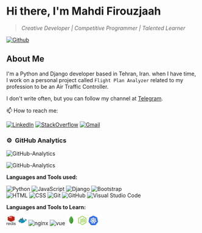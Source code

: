 # Hi there, I'm Mahdi Firouzjaah

> _Creative Developer | Competitive Programmer | Talented Learner_

[![Github](https://img.shields.io/github/followers/mh-firouzjaah?label=Follow%20me&style=social)](https://github.com/mh-firouzjaah)

## About Me

I'm a Python and Django developer based in Tehran, Iran. when I have time, I work on a personal project called `Flight Plan Analyzer` related to my profession to be an Air Traffic Controller.

I don't write often, but you can follow my channel at [Telegram](https://t.me/programming_tricks).

📫 How to reach me:

[![LinkedIn](https://img.shields.io/badge/-LinkedIn-blue?style=flat-square&logo=linkedin)](https://linkedin.com/in/mahdi-firouzjaah)
[![StackOverflow](https://img.shields.io/badge/-StackOverflow-FE7A16?style=flat-square&logo=stack-overflow&logoColor=white)](https://stackoverflow.com/users/10651401/mahdi-firouzjah)
[![Gmail](https://img.shields.io/badge/Gmail-D14836?style=flat&logo=gmail&logoColor=white)](mailto:mh.firouzjah@gmail.com)

<!--
**mh-firouzjaah/mh-firouzjaah** is a ✨ _special_ ✨ repository because its `README.md` (this file) appears on your GitHub profile.

Here are some ideas to get you started:

- 🔭 I’m currently working on ...
- 🌱 I’m currently learning ...
- 👯 I’m looking to collaborate on ...
- 🤔 I’m looking for help with ...
- 💬 Ask me about ...
- 📫 How to reach me: ...
- 😄 Pronouns: ...
- ⚡ Fun fact: ...
-->

### ⚙️ &nbsp;GitHub Analytics

![GitHub-Analytics](https://github-readme-stats-eight-theta.vercel.app/api?username=mh-firouzjaah&show_icons=true&theme=algolia&include_all_commits=true&count_private=true)

![GitHub-Analytics](https://github-readme-stats-eight-theta.vercel.app/api/top-langs/?username=mh-firouzjaah&layout=compact&langs_count=8&theme=algolia)

**Languages and Tools used:**

![Python](https://img.shields.io/badge/-Python-05122A?style=flat&logo=python)
![JavaScript](https://img.shields.io/badge/-JavaScript-05122A?style=flat&logo=javascript)
![Django](https://img.shields.io/badge/-Django-05122A?style=flat&logo=django&logoColor=092E20)
![Bootstrap](https://img.shields.io/badge/-Bootstrap-05122A?style=flat&logo=bootstrap&logoColor=563D7C)\
![HTML](https://img.shields.io/badge/-HTML-05122A?style=flat&logo=HTML5)
![CSS](https://img.shields.io/badge/-CSS-05122A?style=flat&logo=CSS3&logoColor=1572B6)
![Git](https://img.shields.io/badge/-Git-05122A?style=flat&logo=git)
![GitHub](https://img.shields.io/badge/-GitHub-05122A?style=flat&logo=github)
![Visual Studio Code](https://img.shields.io/badge/-Visual%20Studio%20Code-05122A?style=flat&logo=visual-studio-code&logoColor=007ACC)

**Languages and Tools to Learn:**

<p align="left">
<img src="https://raw.githubusercontent.com/devicons/devicon/master/icons/redis/redis-original-wordmark.svg" alt="redis" width="25" height="25" />
<img src="https://raw.githubusercontent.com/devicons/devicon/master/icons/docker/docker-original.svg" alt="Docker" width="25" height="25" />
<img src="https://www.nginx.com/wp-content/uploads/2020/05/NGINX-product-icon.svg" alt="nginx" width="25" height="25" />
<img src="https://camo.githubusercontent.com/c8f91d18976e27123643a926a2588b8d931a0292fd0b6532c3155379e8591629/68747470733a2f2f7675656a732e6f72672f696d616765732f6c6f676f2e706e67" alt="vue" width="25" height="25" />
<img src="https://raw.githubusercontent.com/devicons/devicon/master/icons/mongodb/mongodb-original.svg" alt="mongodb" width="25" height="25" />
<img src="https://raw.githubusercontent.com/devicons/devicon/master/icons/nodejs/nodejs-original.svg" alt="nodejs" width="25" height="25" />
<img src="https://raw.githubusercontent.com/kubernetes/kubernetes/master/logo/logo.png" alt="Kubernetes" width="25" height="25" />
</p>
